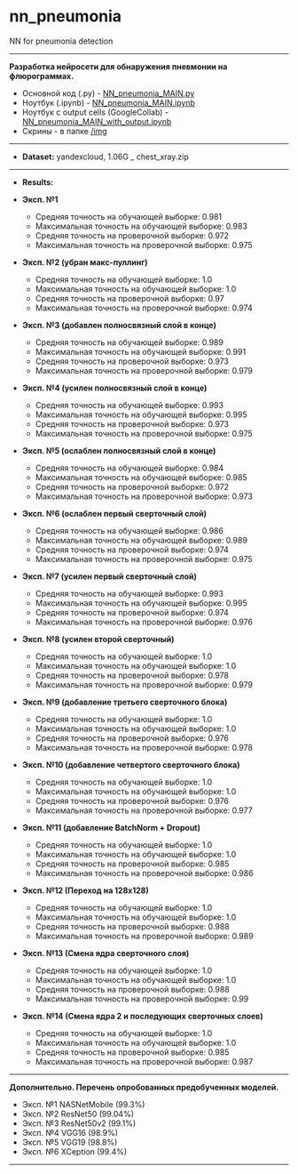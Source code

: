 # nn_pneumonia
NN for pneumonia detection

------

**Разработка нейросети для обнаружения пневмонии на флюрограммах.**

* Основной код (.py) - [NN_pneumonia_MAIN.py](https://github.com/wwwmyroot/nn_pneumonia/blob/main/NN_pneumonia_MAIN.py)
* Ноутбук (.ipynb) - [NN_pneumonia_MAIN.ipynb](https://github.com/wwwmyroot/nn_pneumonia/blob/main/NN_pneumonia_MAIN.ipynb)
* Ноутбук с output cells  (GoogleCollab) - [NN_pneumonia_MAIN_with_output.ipynb](https://github.com/wwwmyroot/nn_pneumonia/blob/main/NN_pneumonia_MAIN_with_output.ipynb)
* Скрины - в папке [/img]()

-----

* **Dataset:** yandexcloud, 1.06G _ chest_xray.zip

-----

* **Results:**

- **Эксп. №1**
  - Средняя точность на обучающей выборке: 0.981
  - Максимальная точность на обучающей выборке: 0.983
  - Средняя точность на проверочной выборке: 0.972
  - Максимальная точность на проверочной выборке: 0.975

- **Эксп. №2 (убран макс-пуллинг)**
  - Средняя точность на обучающей выборке: 1.0
  - Максимальная точность на обучающей выборке: 1.0
  - Средняя точность на проверочной выборке: 0.97
  - Максимальная точность на проверочной выборке: 0.974
  
- **Эксп. №3 (добавлен полносвязный слой в конце)**
  - Средняя точность на обучающей выборке: 0.989
  - Максимальная точность на обучающей выборке: 0.991
  - Средняя точность на проверочной выборке: 0.973
  - Максимальная точность на проверочной выборке: 0.979
  
- **Эксп. №4 (усилен полносвязный слой в конце)**
  - Средняя точность на обучающей выборке: 0.993
  - Максимальная точность на обучающей выборке: 0.995
  - Средняя точность на проверочной выборке: 0.973
  - Максимальная точность на проверочной выборке: 0.975

- **Эксп. №5 (ослаблен полносвязный слой в конце)**
  - Средняя точность на обучающей выборке: 0.984
  - Максимальная точность на обучающей выборке: 0.985
  - Средняя точность на проверочной выборке: 0.972
  - Максимальная точность на проверочной выборке: 0.973

- **Эксп. №6 (ослаблен первый сверточный слой)**
  - Средняя точность на обучающей выборке: 0.986
  - Максимальная точность на обучающей выборке: 0.989
  - Средняя точность на проверочной выборке: 0.974
  - Максимальная точность на проверочной выборке: 0.975

- **Эксп. №7 (усилен первый сверточный слой)**
  - Средняя точность на обучающей выборке: 0.993
  - Максимальная точность на обучающей выборке: 0.995
  - Средняя точность на проверочной выборке: 0.974
  - Максимальная точность на проверочной выборке: 0.976

- **Эксп. №8 (усилен второй сверточный)**
  - Средняя точность на обучающей выборке: 1.0
  - Максимальная точность на обучающей выборке: 1.0
  - Средняя точность на проверочной выборке: 0.978
  - Максимальная точность на проверочной выборке: 0.979

- **Эксп. №9 (добавление третьего сверточного блока)**
  - Средняя точность на обучающей выборке: 1.0
  - Максимальная точность на обучающей выборке: 1.0
  - Средняя точность на проверочной выборке: 0.976
  - Максимальная точность на проверочной выборке: 0.978

- **Эксп. №10 (добавление четвертого сверточного блока)**
  - Средняя точность на обучающей выборке: 1.0
  - Максимальная точность на обучающей выборке: 1.0
  - Средняя точность на проверочной выборке: 0.976
  - Максимальная точность на проверочной выборке: 0.977

- **Эксп. №11 (добавление BatchNorm + Dropout)**
  - Средняя точность на обучающей выборке: 1.0
  - Максимальная точность на обучающей выборке: 1.0
  - Средняя точность на проверочной выборке: 0.985
  - Максимальная точность на проверочной выборке: 0.986

- **Эксп. №12 (Переход на 128х128)**
  - Средняя точность на обучающей выборке: 1.0
  - Максимальная точность на обучающей выборке: 1.0
  - Средняя точность на проверочной выборке: 0.988
  - Максимальная точность на проверочной выборке: 0.989

- **Эксп. №13 (Смена ядра сверточного слоя)**
  - Средняя точность на обучающей выборке: 1.0
  - Максимальная точность на обучающей выборке: 1.0
  - Средняя точность на проверочной выборке: 0.988
  - Максимальная точность на проверочной выборке: 0.99

- **Эксп. №14 (Смена ядра 2 и последующих сверточных слоев)**
  - Средняя точность на обучающей выборке: 1.0
  - Максимальная точность на обучающей выборке: 1.0
  - Средняя точность на проверочной выборке: 0.985
  - Максимальная точность на проверочной выборке: 0.987

----- 

**Дополнительно. Перечень опробованных предобученных моделей.**

- Эксп. №1 NASNetMobile (99.3%)
- Эксп. №2 ResNet50 (99.04%)
- Эксп. №3 ResNet50v2 (99.1%)
- Эксп. №4 VGG16 (98.9%)
- Эксп. №5 VGG19 (98.8%)
- Эксп. №6 XCeption (99.4%)

-----
 

